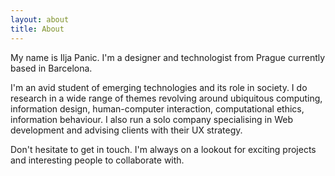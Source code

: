 ```yaml
---
layout: about
title: About
---
```


My name is Ilja Panic. I'm a designer and technologist from Prague currently based in Barcelona.

I'm an avid student of emerging technologies and its role in society. I do research in a wide range of themes revolving around ubiquitous computing, information design, human-computer interaction, computational ethics, information behaviour. I also run a solo company specialising in Web development and advising clients with their UX strategy.

Don't hesitate to get in touch. I'm always on a lookout for exciting projects and interesting people to collaborate with.
